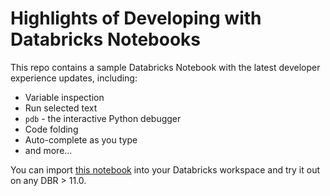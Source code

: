 # Highlights of Developing with Databricks Notebooks

This repo contains a sample Databricks Notebook with the latest developer experience updates, including:

* Variable inspection
* Run selected text
* `pdb` - the interactive Python debugger
* Code folding
* Auto-complete as you type
* and more...

You can import [this notebook](https://github.com/databricks/notebook_gallery/blob/main/Notebook%202.0%20Feature%20Gallery.py) into your Databricks workspace and try it out on any DBR > 11.0.
